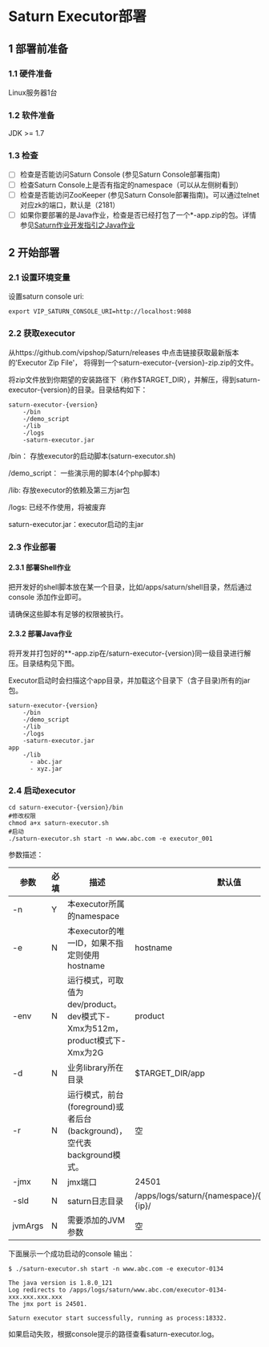 # Saturn Executor部署

## 1 部署前准备 ##

### 1.1 硬件准备

Linux服务器1台

### 1.2 软件准备

JDK  >= 1.7

### 1.3 检查

- [ ] 检查是否能访问Saturn Console (参见Saturn Console部署指南)
- [ ] 检查Saturn Console上是否有指定的namespace（可以从左侧树看到）
- [ ] 检查是否能访问ZooKeeper (参见Saturn Console部署指南)。可以通过telnet 对应zk的端口，默认是（2181）
- [ ] 如果你要部署的是Java作业，检查是否已经打包了一个*-app.zip的包。详情参见[Saturn作业开发指引之Java作业](zh-cn/2.x/saturn-dev-java.md)

## 2 开始部署 ##

### 2.1 设置环境变量

设置saturn console uri:

```Shell
export VIP_SATURN_CONSOLE_URI=http://localhost:9088
```

### 2.2 获取executor ###

从https://github.com/vipshop/Saturn/releases 中点击链接获取最新版本的'Executor Zip File'，
将得到一个saturn-executor-{version}-zip.zip的文件。

将zip文件放到你期望的安装路径下（称作$TARGET_DIR），并解压，得到saturn-executor-{version}的目录。目录结构如下：

    saturn-executor-{version}
        -/bin
        -/demo_script
        -/lib
        -/logs
        -saturn-executor.jar


/bin： 存放executor的启动脚本(saturn-executor.sh)

/demo_script： 一些演示用的脚本(4个php脚本)

/lib:  存放executor的依赖及第三方jar包

/logs: 已经不作使用，将被废弃

saturn-executor.jar：executor启动的主jar

### 2.3 作业部署

#### 2.3.1 部署Shell作业

把开发好的shell脚本放在某一个目录，比如/apps/saturn/shell目录，然后通过 console 添加作业即可。

请确保这些脚本有足够的权限被执行。

#### 2.3.2 部署Java作业

将开发并打包好的**-app.zip在/saturn-executor-{version}同一级目录进行解压。目录结构见下图。

Executor启动时会扫描这个app目录，并加载这个目录下（含子目录)所有的jar包。

```
saturn-executor-{version}
    -/bin
    -/demo_script
    -/lib
    -/logs
    -saturn-executor.jar
app
    -/lib
      - abc.jar
      - xyz.jar
```

### 2.4 启动executor ###

```shell
cd saturn-executor-{version}/bin
#修改权限
chmod a+x saturn-executor.sh
#启动
./saturn-executor.sh start -n www.abc.com -e executor_001
```

参数描述：

| 参数      | 必填   | 描述                                       | 默认值                                      |
| ------- | ---- | ---------------------------------------- | ---------------------------------------- |
| -n      | Y    | 本executor所属的namespace                    |                                          |
| -e      | N    | 本executor的唯一ID，如果不指定则使用hostname          | hostname                                 |
| -env    | N    | 运行模式，可取值为dev/product。 dev模式下-Xmx为512m，product模式下-Xmx为2G | product                                  |
| -d      | N    | 业务library所在目录                            | $TARGET_DIR/app                          |
| -r      | N    | 运行模式，前台(foreground)或者后台(background)，空代表background模式。 | 空                                        |
| -jmx    | N    | jmx端口                                    | 24501                                    |
| -sld    | N    | saturn日志目录                               | /apps/logs/saturn/{namespace}/{executorname}-{ip}/ |
| jvmArgs | N    | 需要添加的JVM参数                               | 空                                        |

下面展示一个成功启动的console 输出：

```shell
$ ./saturn-executor.sh start -n www.abc.com -e executor-0134

The java version is 1.8.0_121
Log redirects to /apps/logs/saturn/www.abc.com/executor-0134-xxx.xxx.xxx.xxx
The jmx port is 24501.

Saturn executor start successfully, running as process:18332.
```

如果启动失败，根据console提示的路径查看saturn-executor.log。

